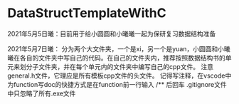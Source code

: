 # DataStructTemplateWithC
2021年5月5日曦：目前用于给小圆圆和小曦曦一起为保研复习数据结构准备

2021年5月7日曦：
分为两个大文件夹，一个是xi，另一个是yuan，小圆圆和小曦曦在各自的文件夹中写自己的代码。在自己的文件夹内，推荐按照数据结构书的单元来划分子文件夹，并在每个单元内的文件夹中编写自己的cpp文件。
注意general.h文件，它理应是所有模板cpp文件的头文件。
记得写注释，在vscode中为function写doc的快捷方式是在function前一行输入 /** 后回车
.gitignore文件中只忽略了所有.exe文件